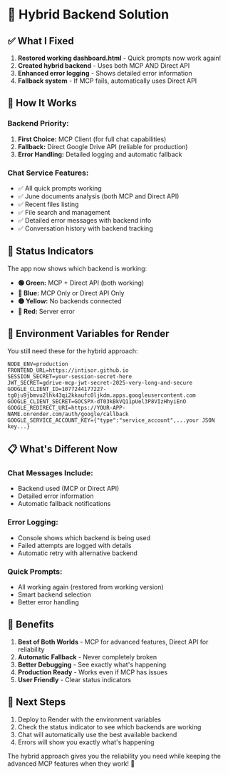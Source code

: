 # 🔄 **Hybrid Backend Solution**

## ✅ **What I Fixed**

1. **Restored working dashboard.html** - Quick prompts now work again!
2. **Created hybrid backend** - Uses both MCP AND Direct API
3. **Enhanced error logging** - Shows detailed error information
4. **Fallback system** - If MCP fails, automatically uses Direct API

## 🔧 **How It Works**

### **Backend Priority:**
1. **First Choice:** MCP Client (for full chat capabilities)
2. **Fallback:** Direct Google Drive API (reliable for production)
3. **Error Handling:** Detailed logging and automatic fallback

### **Chat Service Features:**
- ✅ All quick prompts working
- ✅ June documents analysis (both MCP and Direct API)
- ✅ Recent files listing
- ✅ File search and management
- ✅ Detailed error messages with backend info
- ✅ Conversation history with backend tracking

## 🌟 **Status Indicators**

The app now shows which backend is working:
- **🟢 Green:** MCP + Direct API (both working)
- **🔵 Blue:** MCP Only or Direct API Only
- **🟡 Yellow:** No backends connected
- **🔴 Red:** Server error

## 🔑 **Environment Variables for Render**

You still need these for the hybrid approach:

```
NODE_ENV=production
FRONTEND_URL=https://intisor.github.io
SESSION_SECRET=your-session-secret-here
JWT_SECRET=gdrive-mcp-jwt-secret-2025-very-long-and-secure
GOOGLE_CLIENT_ID=1077244177227-tg0ju9jbmvu2lhk43qi2kkaufc0ljkdm.apps.googleusercontent.com
GOOGLE_CLIENT_SECRET=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
GOOGLE_REDIRECT_URI=https://YOUR-APP-NAME.onrender.com/auth/google/callback
GOOGLE_SERVICE_ACCOUNT_KEY={"type":"service_account",...your JSON key...}
```

## 📋 **What's Different Now**

### **Chat Messages Include:**
- Backend used (MCP or Direct API)
- Detailed error information
- Automatic fallback notifications

### **Error Logging:**
- Console shows which backend is being used
- Failed attempts are logged with details
- Automatic retry with alternative backend

### **Quick Prompts:**
- All working again (restored from working version)
- Smart backend selection
- Better error handling

## 🎯 **Benefits**

1. **Best of Both Worlds** - MCP for advanced features, Direct API for reliability
2. **Automatic Fallback** - Never completely broken
3. **Better Debugging** - See exactly what's happening
4. **Production Ready** - Works even if MCP has issues
5. **User Friendly** - Clear status indicators

## 🚀 **Next Steps**

1. Deploy to Render with the environment variables
2. Check the status indicator to see which backends are working
3. Chat will automatically use the best available backend
4. Errors will show you exactly what's happening

The hybrid approach gives you the reliability you need while keeping the advanced MCP features when they work! 🎉

